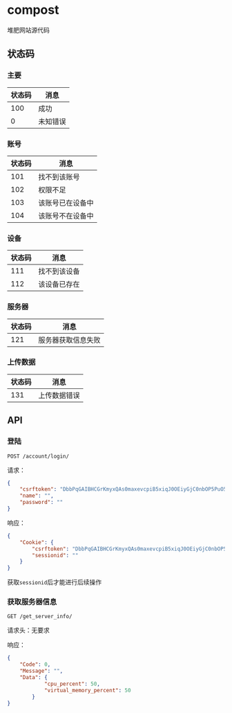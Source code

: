 # compost
堆肥网站源代码

## 状态码

### 主要

| 状态码 | 消息     |
| ------ | -------- |
| 100    | 成功     |
| 0      | 未知错误 |


### 账号

| 状态码 | 消息             |
| ------ | ---------------- |
| 101    | 找不到该账号     |
| 102    | 权限不足         |
| 103    | 该账号已在设备中 |
| 104    | 该账号不在设备中 |

### 设备

| 状态码 | 消息         |
| ------ | ------------ |
| 111    | 找不到该设备 |
| 112    | 该设备已存在 |

### 服务器

| 状态码 | 消息               |
| ------ | ------------------ |
| 121    | 服务器获取信息失败 |

### 上传数据

| 状态码 | 消息         |
| ------ | ------------ |
| 131    | 上传数据错误 |


## API

### 登陆

`POST /account/login/`

请求：

```json
{
    "csrftoken": "DbbPqGAIBHCGrKmyxQAs0maxevcpiB5xiqJ0OEiyGjC0nbOP5PuO5N8A8lJydK0e",
    "name": "",
    "password": ""
}
```

响应：

```json
{
    "Cookie": {
        "csrftoken": "DbbPqGAIBHCGrKmyxQAs0maxevcpiB5xiqJ0OEiyGjC0nbOP5PuO5N8A8lJydK0e",        
        "sessionid": ""
    }
}
```

获取`sessionid`后才能进行后续操作

### 获取服务器信息

`GET /get_server_info/`

请求头：无要求

响应：

```json
{
    "Code": 0,
    "Message": "",
    "Data": {
            "cpu_percent": 50,
            "virtual_memory_percent": 50
        }
}
```